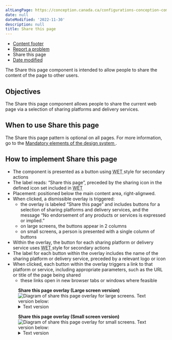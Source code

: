 ```yaml
---
altLangPage: https://conception.canada.ca/configurations-conception-communes/partagez-page.html
date: null
dateModified: '2022-11-30'
description: null
title: Share this page
---
```



<div>
  <div class="gc-stp-stp">
   <div class="row">
    <ul class="toc lst-spcd col-md-12">
     <li class="col-md-4 col-sm-6">
      <a class="list-group-item" href="site-footer-content.html">
       Content footer
      </a>
     </li>
     <li class="col-md-4 col-sm-6">
      <a class="list-group-item" href="report-problem.html">
       Report a problem
      </a>
     </li>
     <li class="col-md-4 col-sm-6">
      <a class="list-group-item active">
       Share this page
      </a>
     </li>
     <li class="col-md-4 col-sm-6">
      <a class="list-group-item" href="date-modified.html">
       Date modified
      </a>
     </li>
    </ul>
   </div>
  </div>
  <section>
   <p>
    The Share this page component is intended to allow people to share the content of the page to other users.
   </p>
   <section>
    <h2>
     Objectives
    </h2>
    <p>
     The Share this page component allows people to share the current web page via a selection of sharing platforms
			and delivery services.
    </p>
   </section>
   <section>
    <h2>
     When to use Share this page
    </h2>
    <p>
     The Share this page pattern is optional on all pages. For more information, go to the
     <a href="{{ site.url }}/architecture/mandatory-elements.html#header-footer">
      Mandatory
				elements of the design system
     </a>
     .
    </p>
   </section>
   <section>
    <h2>
     How to implement Share this page
    </h2>
    <ul>
     <li>
      The component is presented as a button using
      <abbr title="Web Experience Toolkit">
       WET
      </abbr>
      style for
				secondary actions
     </li>
     <li>
      The label reads: “Share this page”, preceded by the sharing icon in the defined icon set included in
      <abbr title="Web Experience Toolkit">
       WET
      </abbr>
     </li>
     <li>
      Placement: positioned below the main content area, right-alignwed.
     </li>
     <li>
      When clicked, a dismissible overlay is triggered:
      <ul>
       <li>
        the overlay is labeled “Share this page” and includes buttons for a selection of sharing platforms and
						delivery services, and the message “No endorsement of any products or services is expressed or implied.”
       </li>
       <li>
        on large screens, the buttons appear in 2 columns
       </li>
       <li>
        on small screens, a person is presented with a single column of buttons
       </li>
      </ul>
     </li>
     <li>
      Within the overlay, the button for each sharing platform or delivery service uses
      <abbr title="Web Experience Toolkit">
       WET
      </abbr>
      style for secondary actions
     </li>
     <li>
      The label for each button within the overlay includes the name of the sharing platform or delivery service,
				preceded by a relevant logo or icon
     </li>
     <li>
      When clicked, each button within the overlay triggers a link to that platform or service, including
				appropriate parameters, such as the URL or title of the page being shared
      <ul>
       <li>
        these links open in new browser tabs or windows where feasible
       </li>
      </ul>
     </li>
    </ul>
    <figure class="mrgn-bttm-lg">
     <figcaption>
      <b>
       Share this page overlay (Large screen version)
      </b>
     </figcaption>
     <img alt="Diagram of share this page overlay for large screens. Text version below:" class="img-responsive" src="https://www.canada.ca/content/dam/tbs-sct/images/government-communications/canada-content-style-guide/share-this-page-overlay-en.jpg"/>
     <details>
      <summary class="wb-toggle" data-toggle='{"print":"on"}'>
       Text version
      </summary>
      <p>
       This large screen example of “share this page” contains links to various social media platforms.
      </p>
     </details>
    </figure>
    <figure class="mrgn-bttm-lg">
     <figcaption>
      <b>
       Share this page overlay (Small screen version)
      </b>
     </figcaption>
     <img alt="Diagram of share this page overlay for small screens. Text version below:" class="img-responsive" src="https://www.canada.ca/content/dam/tbs-sct/images/government-communications/canada-content-style-guide/share-this-page-overlay-small-screen-eng.jpg"/>
     <details>
      <summary class="wb-toggle" data-toggle='{"print":"on"}'>
       Text version
      </summary>
      <p>
       This small screen example of “share this page” contains links to various social media platforms that are
					arranged in one column.
      </p>
     </details>
    </figure>
   </section>
  </section>
 </p>
</div>




